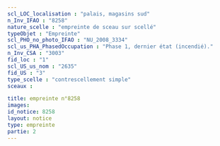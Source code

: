 ```yaml
---
scl_LOC_localisation : "palais, magasins sud"
n_Inv_IFAO : "8258"
nature_scelle : "empreinte de sceau sur scellé"
typeObjet : "Empreinte"
scl_PHO_no_photo_IFAO : "NU_2008_3334"
scl_us_PHA_PhasedOccupation : "Phase 1, dernier état (incendié)."
n_Inv_CSA : "3003"
fid_loc : "1"
scl_US_us_nom : "2635"
fid_US : "3"
type_scelle : "contrescellement simple"
sceaux :

title: empreinte n°8258
images: 
id_notice: 8258
layout: notice
type: empreinte
partie: 2
---
```

